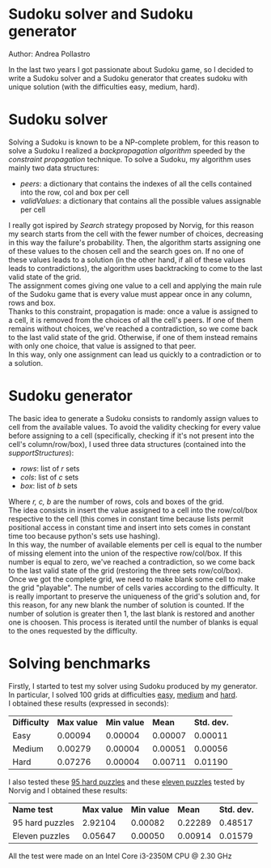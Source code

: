 # Sudoku solver and Sudoku generator
Author: Andrea Pollastro

In the last two years I got passionate about Sudoku game, so I decided to write a Sudoku solver and a Sudoku generator that creates sudoku with unique solution (with the difficulties easy, medium, hard).

# Sudoku solver
Solving a Sudoku is known to be a NP-complete problem, for this reason to solve a Sudoku I realized a <i>backpropagation algorithm</i> speeded by the <i>constraint propagation</i> technique.
To solve a Sudoku, my algorithm uses mainly two data structures:
- <i>peers</i>: a dictionary that contains the indexes of all the cells contained into the row, col and box per cell
- <i>validValues</i>: a dictionary that contains all the possible values assignable per cell

I really got ispired by <i>Search</i> strategy proposed by Norvig, for this reason my search starts from the cell with the fewer number of choices, decreasing in this way the failure's probability. Then, the algorithm starts assigning one of these values to the chosen cell and the search goes on. If no one of these values leads to a solution (in the other hand, if all of these values leads to contradictions), the algorithm uses backtracking to come to the last valid state of the grid.<br>
The assignment comes giving one value to a cell and applying the main rule of the Sudoku game that is every value must appear once in any column, rows and box.<br>
Thanks to this constraint, propagation is made: once a value is assigned to a cell, it is removed from the choices of all the cell's peers. If one of them remains without choices, we've reached a contradiction, so we come back to the last valid state of the grid. Otherwise, if one of them instead remains with only one choice, that value is assigned to that peer.<br>
In this way, only one assignment can lead us quickly to a contradiction or to a solution.

# Sudoku generator
The basic idea to generate a Sudoku consists to randomly assign values to cell from the available values. To avoid the validity checking for every value before assigning to a cell (specifically, checking if it's not present into the cell's column/row/box), I used three data structures (contained into the <i>supportStructures</i>):
- <i>rows</i>: list of <i>r</i> sets
- <i>cols</i>: list of <i>c</i> sets
- <i>box</i>: list of <i>b</i> sets

Where <i>r, c, b</i> are the number of rows, cols and boxes of the grid.<br>
The idea consists in insert the value assigned to a cell into the row/col/box respective to the cell (this comes in constant time because lists permit positional access in constant time and insert into sets comes in constant time too because python's sets use hashing).<br>
In this way, the number of available elements per cell is equal to the number of missing element into the union of the respective row/col/box. If this number is equal to zero, we've reached a contradiction, so we come back to the last valid state of the grid (restoring the three sets row/col/box).<br>
Once we got the complete grid, we need to make blank some cell to make the grid "playable". The number of cells varies according to the difficulty. It is really important to preserve the uniqueness of the grid's solution and, for this reason, for any new blank the number of solution is counted. If the number of solution is greater then 1, the last blank is restored and another one is choosen. This process is iterated until the number of blanks is equal to the ones requested by the difficulty.

# Solving benchmarks
Firstly, I started to test my solver using Sudoku produced by my generator. In particular, I solved 100 grids at difficulties <a href="https://github.com/andrea-pollastro/Sudoku/blob/master/sudokueasy.txt">easy</a>, <a href="https://github.com/andrea-pollastro/Sudoku/blob/master/sudokumedium.txt">medium</a> and <a href="https://github.com/andrea-pollastro/Sudoku/blob/master/sudokuhard.txt">hard</a>.<br>
I obtained these results (expressed in seconds):
<table>
  <tr>
    <td><b>Difficulty</b></td>
    <td><b>Max value</b></td>
    <td><b>Min value</b></td>
    <td><b>Mean</b></td>
    <td><b>Std. dev.</b></td>
  </tr>
  <tr>
    <td>Easy</td>
    <td>0.00094</td>
    <td>0.00004</td>
    <td>0.00007</td>
    <td>0.00011</td>
  </tr>
  <tr>
    <td>Medium</td>
    <td>0.00279</td>
    <td>0.00004</td>
    <td>0.00051</td>
    <td>0.00056</td>
  </tr>
  <tr>
    <td>Hard</td>
    <td>0.07276</td>
    <td>0.00004</td>
    <td>0.00711</td>
    <td>0.01190</td>
  </tr>
</table>

I also tested these <a href="http://norvig.com/top95.txt">95 hard puzzles</a> and these <a href="http://norvig.com/hardest.txt">eleven puzzles</a> tested by Norvig and I obtained these results:
<table>
  <tr>
    <td><b>Name test</b></td>
    <td><b>Max value</b></td>
    <td><b>Min value</b></td>
    <td><b>Mean</b></td>
    <td><b>Std. dev.</b></td>
  </tr>
  <tr>
    <td>95 hard puzzles</td>
    <td>2.92104</td>
    <td>0.00082</td>
    <td>0.22289</td>
    <td>0.48517</td>
  </tr>
  <tr>
    <td>Eleven puzzles</td>
    <td>0.05647</td>
    <td>0.00050</td>
    <td>0.00914</td>
    <td>0.01579</td>
  </tr>
</table>

All the test were made on an Intel Core i3-2350M CPU @ 2.30 GHz
